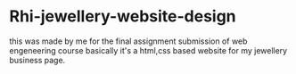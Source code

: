 # Rhi-jewellery-website-design
this was made by me for the final assignment submission of web engeneering course basically it's a html,css based website for my jewellery business page.
